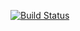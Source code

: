 [![Build Status](https://travis-ci.com/pm-Egor-Genning/realtime-editor.svg?branch=master)](https://travis-ci.com/pm-Egor-Genning/realtime-editor)

